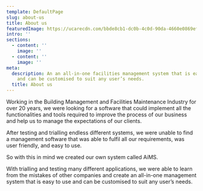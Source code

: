 ```yaml
---
template: DefaultPage
slug: about-us
title: About us
featuredImage: https://ucarecdn.com/bbde8cb1-dc0b-4c0d-90da-4660e0869ef5/
intro: ''
sections:
  - content: ''
    image: ''
  - content: ''
    image: ''
meta:
  description: An an all-in-one facilities management system that is easy to use
    and can be customised to suit any user’s needs.
  title: About us
---
```

Working in the Building Management and Facilities Maintenance Industry for over 20 years, we were looking for a software that could implement all the functionalities and tools required to improve the process of our business and help us to manage the expectations of our clients.

After testing and trialling endless different systems, we were unable to find a management software that was able to fulfil all our requirements, was user friendly, and easy to use.

So with this in mind we created our own system called AiMS.

With trialling and testing many different applications, we were able  to learn from the mistakes of other companies and create an all-in-one management system that is easy to use and can be customised to suit any user’s needs.